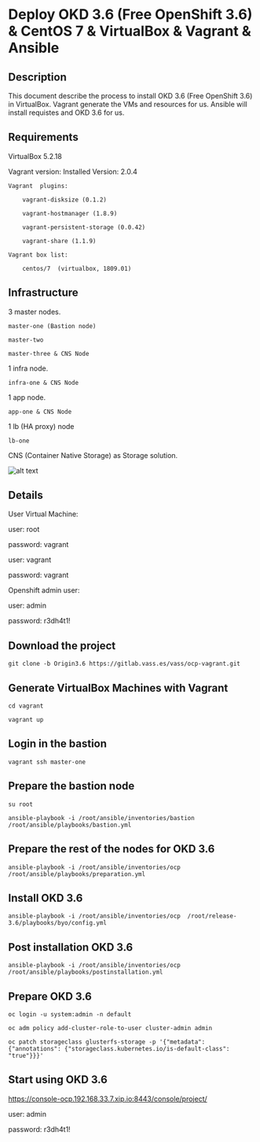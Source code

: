 Deploy OKD 3.6  (Free OpenShift 3.6)  & CentOS 7 & VirtualBox & Vagrant & Ansible
========================================

Description
--------------------------------
This document describe the process to install OKD 3.6 (Free OpenShift 3.6) in VirtualBox. Vagrant generate the VMs and resources for us. Ansible will install requistes and OKD 3.6 for us.


Requirements
--------------------------------
VirtualBox 5.2.18

Vagrant version: Installed Version: 2.0.4

    Vagrant  plugins:

        vagrant-disksize (0.1.2)

        vagrant-hostmanager (1.8.9)

        vagrant-persistent-storage (0.0.42)

        vagrant-share (1.1.9)

    Vagrant box list:

        centos/7  (virtualbox, 1809.01)

Infrastructure
--------------------------------
3 master nodes.

    master-one (Bastion node)

    master-two

    master-three & CNS Node

1 infra node.

    infra-one & CNS Node

1 app node.

    app-one & CNS Node

1 lb (HA proxy) node

    lb-one

CNS (Container Native Storage) as Storage solution.

![alt text](https://github.com/felix-centenera/OKD_CentOS7.5/blob/okd3.6_CentOS7.5/img/Infraestruture.png)

Details
--------
User Virtual Machine:

user: root

password: vagrant

user: vagrant

password: vagrant

Openshift admin user:

user: admin

password: r3dh4t1!



Download the project
-----------------------------------------
```
git clone -b Origin3.6 https://gitlab.vass.es/vass/ocp-vagrant.git
```
Generate VirtualBox Machines with Vagrant
-----------------------------------------
```
cd vagrant

vagrant up
```
Login in the bastion
-----------------------------------------
```
vagrant ssh master-one
```
Prepare the bastion node
-----------------------------------------
```
su root

ansible-playbook -i /root/ansible/inventories/bastion /root/ansible/playbooks/bastion.yml
```

Prepare the rest of the nodes for OKD 3.6
-----------------------------------------
```
ansible-playbook -i /root/ansible/inventories/ocp /root/ansible/playbooks/preparation.yml
```

Install OKD 3.6
--------------------------------------------
```
ansible-playbook -i /root/ansible/inventories/ocp  /root/release-3.6/playbooks/byo/config.yml
```

Post installation OKD 3.6
-----------------------------------------

```
ansible-playbook -i /root/ansible/inventories/ocp /root/ansible/playbooks/postinstallation.yml
```


Prepare OKD 3.6
-----------------------------------------
```
oc login -u system:admin -n default

oc adm policy add-cluster-role-to-user cluster-admin admin

oc patch storageclass glusterfs-storage -p '{"metadata": {"annotations": {"storageclass.kubernetes.io/is-default-class": "true"}}}'
```

Start using OKD 3.6
-----------------------------------------
https://console-ocp.192.168.33.7.xip.io:8443/console/project/

user: admin

password: r3dh4t1!

